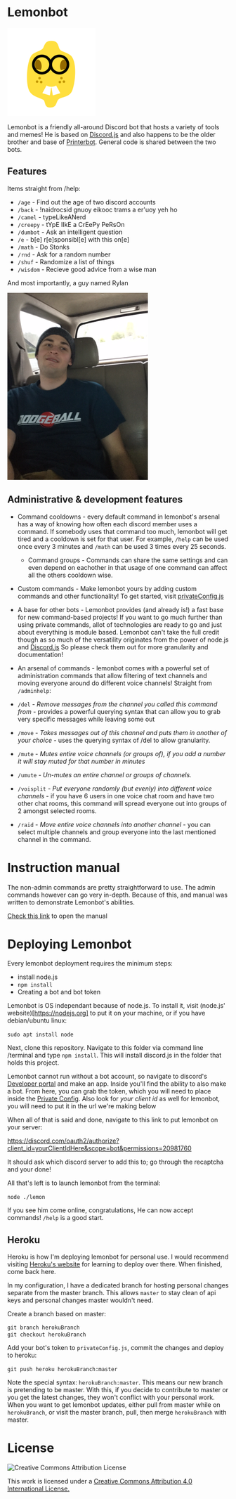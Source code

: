 # Lemonbot

![Lemonbot avatar](./readmeAssets/lemonBot.png)

Lemonbot is a friendly all-around Discord bot that hosts a variety of tools and memes! He is based on [Discord.js](https://discord.js.org/#/) and also happens to be the older brother and base of [Printerbot](https://github.com/zachMitchell/printerBot). General code is shared between the two bots.

## Features

Items straight from /help:
* `/age` - Find out the age of two discord accounts
* `/back` - !naidrocsid gnuoy eikooc trams a er'uoy yeh ho
* `/camel` - typeLikeANerd
* `/creepy` - tYpE lIkE a CrEePy PeRsOn
* `/dumbot` - Ask an intelligent question
* `/e` - b[e] r[e]sponsibl[e] with this on[e]
* `/math` - Do Stonks
* `/rnd` - Ask for a random number
* `/shuf` - Randomize a list of things
* `/wisdom` - Recieve good advice from a wise man

And most importantly, a guy named Rylan

![RylanStylin](./readmeAssets/rylan.png)

## Administrative & development features
* Command cooldowns - every default command in lemonbot's arsenal has a way of knowing how often each discord member uses a command. If somebody uses that command too much, lemonbot will get tired and a cooldown is set for that user. For example, `/help` can be used once every 3 minutes and `/math` can be used 3 times every 25 seconds.
    * Command groups - Commands can share the same settings and can even depend on eachother in that usage of one command can affect all the others cooldown wise.
* Custom commands - Make lemonbot yours by adding custom commands and other functionality! To get started, visit [privateConfig.js](./privateConfig.js)
* A base for other bots - Lemonbot provides (and already is!) a fast base for new command-based projects! If you want to go much further than using private commands, allot of technologies are ready to go and just about everything is module based. Lemonbot can't take the full credit though as so much of the versatility originates from the power of node.js and [Discord.js](https://discord.js.org/#/) So please check them out for more granularity and documentation!
* An arsenal of commands - lemonbot comes with a powerful set of administration commands that allow filtering of text channels and moving everyone around do different voice channels! Straight from `/adminhelp`:

* `/del` - *Remove messages from the channel you called this command from* - provides a powerful querying syntax that can allow you to grab very specific messages while leaving some out
* `/move` - *Takes messages out of this channel and puts them in another of your choice* - uses the querying syntax of /del to allow granularity.
* `/mute` - *Mutes entire voice channels (or groups of), if you add a number it will stay muted for that number in minutes*
* `/umute` - *Un-mutes an entire channel or groups of channels.*
* `/voisplit` - *Put everyone randomly (but evenly) into different voice channels* - if you have 6 users in one voice chat room and have two other chat rooms, this command will spread everyone out into groups of 2 amongst selected rooms.
* `/raid` - *Move entire voice channels into another channel* - you can select multiple channels and group everyone into the last mentioned channel in the command.

# Instruction manual

The non-admin commands are pretty straightforward to use. The admin commands however can go very in-depth. Because of this, and manual was written to demonstrate Lemonbot's abilities.

[Check this link](./adminManual.md) to open the manual

# Deploying Lemonbot

Every lemonbot deployment requires the minimum steps:

* install node.js
* `npm install`
* Creating a bot and bot token

Lemonbot is OS independant because of node.js. To install it, visit (node.js' website)[https://nodejs.org] to put it on your machine, or if you have debian/ubuntu linux:

`sudo apt install node`

Next, clone this repository. Navigate to this folder via command line /terminal and type `npm install`. This will install discord.js in the folder that holds this project.

Lemonbot cannot run without a bot account, so navigate to discord's [Developer portal](https://discord.com/developers/applications) and make an app. Inside you'll find the ability to also make a bot. From here, you can grab the token, which you will need to place inside the [Private Config](./privateConfig.js). Also look for *your client id* as well for lemonbot, you will need to put it in the url we're making below

When all of that is said and done, navigate to this link to put lemonbot on your server:

https://discord.com/oauth2/authorize?client_id=yourClientIdHere&scope=bot&permissions=20981760

It should ask which discord server to add this to; go through the recaptcha and your done!

All that's left is to launch lemonbot from the terminal:

`node ./lemon`

If you see him come online, congratulations, He can now accept commands! `/help` is a good start.

## Heroku

Heroku is how I'm deploying lemonbot for personal use. I would recommend visiting [Heroku's website](https://heroku.com) for learning to deploy over there. When finished, come back here.

In my configuration, I have a dedicated branch for hosting personal changes separate from the master branch. This allows `master` to stay clean of api keys and personal changes master wouldn't need.

Create a branch based on master:

```
git branch herokuBranch
git checkout herokuBranch
```

Add your bot's token to `privateConfig.js`, commit the changes and deploy to heroku:

```git push heroku herokuBranch:master```

Note the special syntax: `herokuBranch:master`. This means our new branch is pretending to be master. With this, if you decide to contribute to master or you get the latest changes, they won't conflict with your personal work. When you want to get lemonbot updates, either pull from master while on `herokuBranch`, or visit the master branch, pull, then merge `herokuBranch` with master.

# License

![Creative Commons Attribution License](https://i.creativecommons.org/l/by/4.0/88x31.png)

This work is licensed under a [Creative Commons Attribution 4.0 International License.](http://creativecommons.org/licenses/by/4.0/)
